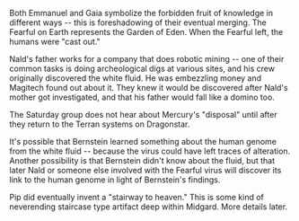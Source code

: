 Both Emmanuel and Gaia symbolize the forbidden fruit of knowledge in different ways -- this is foreshadowing of their eventual merging. The Fearful on Earth represents the Garden of Eden. When the Fearful left, the humans were &quot;cast out.&quot;

Nald's father works for a company that does robotic mining -- one of their common tasks is doing archeological digs at various sites, and his crew originally discovered the white fluid. He was embezzling money and Magitech found out about it. They knew it would be discovered after Nald's mother got investigated, and that his father would fall like a domino too.

The Saturday group does not hear about Mercury's &quot;disposal&quot; until after they return to the Terran systems on Dragonstar.

It's possible that Bernstein learned something about the human genome from the white fluid -- because the virus could have left traces of alteration. Another possibility is that Bernstein didn't know about the fluid, but that later Nald or someone else involved with the Fearful virus will discover its link to the human genome in light of Bernstein's findings.

Pip did eventually invent a &quot;stairway to heaven.&quot; This is some kind of neverending staircase type artifact deep within Midgard. More details later.

